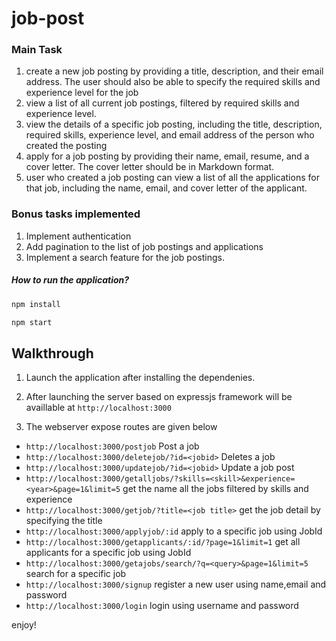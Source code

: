 # job-post

### Main Task
1. create a new job posting by providing a title, description, and their email address. The user should also be able to specify the required skills and experience level for the job
2. view a list of all current job postings, filtered by required skills and experience level.
3. view the details of a specific job posting, including the title, description, required skills, experience level, and email address of the person who created the posting
4. apply for a job posting by providing their name, email, resume, and a cover letter. The cover letter should be in Markdown format.
5. user who created a job posting can view a list of all the applications for that job, including the name, email, and cover letter of the applicant.


### Bonus tasks implemented
1. Implement authentication 
2. Add pagination to the list of job postings and applications
3. Implement a search feature for the job postings.


##### How to run the application?

```bash
npm install
```

```bash
npm start
```

## Walkthrough

1. Launch the application after installing the dependenies.

2. After launching the server based on expressjs framework will be availlable at `http://localhost:3000`

3. The webserver expose routes are given below

  * `http://localhost:3000/postjob`  Post a job
  * `http://localhost:3000/deletejob/?id=<jobid>`  Deletes a job
  * `http://localhost:3000/updatejob/?id=<jobid>`  Update a job post 
  * `http://localhost:3000/getalljobs/?skills=<skill>&experience=<year>&page=1&limit=5`  get the name all the jobs filtered by skills and experience
  * `http://localhost:3000/getjob/?title=<job title>`  get the job detail by specifying the title
  * `http://localhost:3000/applyjob/:id`  apply to a specific job using JobId
  * `http://localhost:3000/getapplicants/:id/?page=1&limit=1`  get all applicants for a specific job using JobId
  * `http://localhost:3000/getajobs/search/?q=<query>&page=1&limit=5`  search for a specific job
  * `http://localhost:3000/signup`  register a new user using name,email and password
  * `http://localhost:3000/login`  login using username and password
  
  
  enjoy!
  
